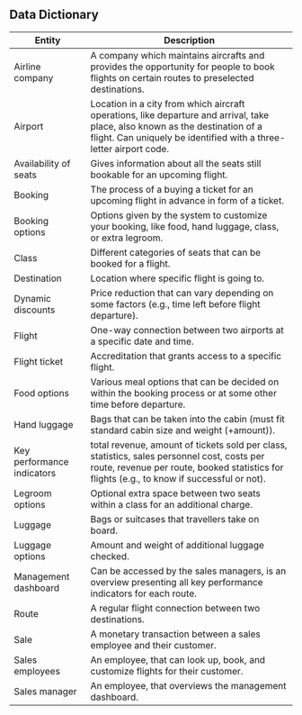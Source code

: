 ## Data Dictionary

|Entity|Description|
|---|---|
|Airline company|A company which maintains aircrafts and provides the opportunity for people to book flights on certain routes to preselected destinations.|
|Airport |Location in a city from which aircraft operations, like departure and arrival, take place, also known as the destination of a flight. Can uniquely be identified with a three-letter airport code.|
|Availability of seats|	Gives information about all the seats still bookable for an upcoming flight.|
|Booking|	The process of a buying a ticket for an upcoming flight in advance in form of a ticket.|
|Booking options|	Options given by the system to customize your booking, like food, hand luggage, class, or extra legroom.|
|Class| Different categories of seats that can be booked for a flight.|
|Destination| Location where specific flight is going to.|
|Dynamic discounts| Price reduction that can vary depending on some factors (e.g., time left before flight departure).|
|Flight| One-way connection between two airports at a specific date and time.|
|Flight ticket| Accreditation that grants access to a specific flight.|
|Food options| Various meal options that can be decided on within the booking process or at some other time before departure.|
|Hand luggage|Bags that can be taken into the cabin (must fit standard cabin size and weight (+amount)).|
|Key performance indicators|total revenue, amount of tickets sold per class, statistics, sales personnel cost, costs per route, revenue per route, booked statistics for flights (e.g., to know if successful or not).|
|Legroom options| Optional extra space between two seats within a class for an additional charge.|
|Luggage |Bags or suitcases that travellers take on board.|
|Luggage options |Amount and weight of additional luggage checked.|
|Management dashboard |Can be accessed by the sales managers, is an overview presenting all key performance indicators for each route.|
|Route |A regular flight connection between two destinations.|
|Sale |A monetary transaction between a sales employee and their customer.|
|Sales employees |An employee, that can look up, book, and customize flights for their customer.|
|Sales manager |An employee, that overviews the management dashboard.|
